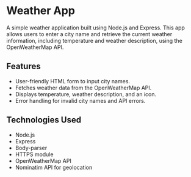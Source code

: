 # Weather App

A simple weather application built using Node.js and Express. This app allows users to enter a city name and retrieve the current weather information, including temperature and weather description, using the OpenWeatherMap API.

## Features

- User-friendly HTML form to input city names.
- Fetches weather data from the OpenWeatherMap API.
- Displays temperature, weather description, and an icon.
- Error handling for invalid city names and API errors.

## Technologies Used

- Node.js
- Express
- Body-parser
- HTTPS module
- OpenWeatherMap API
- Nominatim API for geolocation

